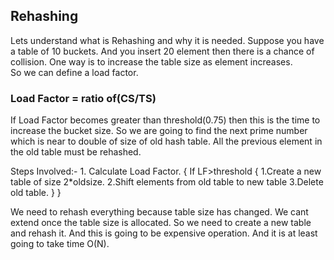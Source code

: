 ## Rehashing
Lets understand what is Rehashing and why it is needed.
Suppose you have a table of 10 buckets. And you insert 20 element then there is a chance
of collision. One way is to increase the table size as element increases.
<br>
So we can define a load factor.

### Load Factor = ratio of(CS/TS)
If Load Factor becomes greater than threshold(0.75) then this is the time to increase the bucket size. So we are going to find the next prime number which is near to double of size of old hash table. All the previous element in the old table must be rehashed.

Steps Involved:-
    1. Calculate Load Factor. 
    {
        If LF>threshold {
            1.Create a new table of size 2*oldsize.
            2.Shift elements from old table to new table
            3.Delete old table.
        }
    }

We need to rehash everything because table size has changed. We cant extend once the table size is allocated. So we need to create a new table and rehash it. And this is going to be expensive operation. And it is at least going to take time O(N).